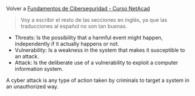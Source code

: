 Volver a [Fundamentos de Ciberseguridad - Curso NetAcad](../Fundamentos%20de%20Ciberseguridad%20-%20Curso%20NetAcad.md)


> Voy a escribir el resto de las secciones en inglés, ya que las traducciones al español no son tan buenas.



- Threats: Is the possibility that a harmful event might happen, independently if it actually happens or not.
- Vulnerability: Is a weakness in the system that makes it susceptible to an attack.
- Attack: Is the deliberate use of a vulnerability to exploit a computer information system.

A cyber attack is any type of action taken by criminals to target a system in an unauthorized way.
